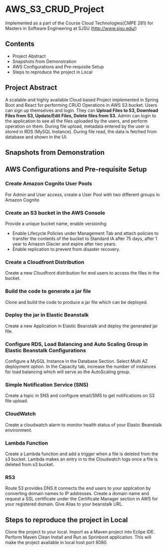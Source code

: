 # AWS_S3_CRUD_Project

Implemented as a part of the Course Cloud Technologies(CMPE 281) for Masters in Software Engineering at SJSU (http://www.sjsu.edu/)

## Contents
- Project Abstract
- Snapshots from Demonstration
- AWS Configurations and Pre-requisite Setup
- Steps to reproduce the project in Local

## Project Abstract

A scalable and highly available Cloud based Project implemented in Spring Boot and React for performing CRUD Operations in AWS S3 bucket. Users can sign up themselves and login. They can **Upload Files to S3, Download Files from S3, Update/Edit Files, Delete files from S3.** Admin can login to the application to see all the files uploaded by the users, and perform operation on them. During file upload, metadata entered by the user is stored in RDS (MySQL Instance). During file read, the data is fetched from database and shown in the UI. 

## Snapshots from Demonstration

## AWS Configurations and Pre-requisite Setup

### Create Amazon Cognito User Pools 
  For Admin and User access, create a User Pool with two different groups in Amazon Cognito
  
### Create an S3 bucket in the AWS Console
  Provide a unique bucket name, enable versionihg
  - Enable Lifecycle Policies under Management Tab and attach policies to transfer the contents of the bucket to Standard IA after 75 days, after 1 year to Amazon                  Glacier and expire after two years.
  - Enable replication to prevent from disaster recovery.
 
### Create a Cloudfront Distribution
  Create a new Cloudfront distribution for end users to access the files in the bucket.
 
### Build the code to generate a jar file
   Clone and build the code to produce a jar file which can be deployed.
   
### Deploy the jar in Elastic Beanstalk
  Create a new Application in Elastic Beanstalk and deploy the generated jar file. 
  
### Configure RDS, Load Balancing and Auto Scaling Group in Elastic Beanstalk Configurations
  Configure a MySQL Instance in the Database Section. Select Multi AZ deployment option. In the Capacity tab, increase the number of instances for load balancing which will        serve as the AutoScaling group.
  
### Simple Notification Service (SNS)
  Create a topic in SNS and configure email/SMS to get notifications on S3 file upload.
  
### CloudWatch
  Create a cloudwatch alarm to monitor health status of your Elastic Beanstalk environment.
  
### Lambda Function
  Create a Lambda function and add a trigger when a file is deleted from the s3 bucket. Lambda makes an entry in to the Cloudwatch logs once a file is deleted from s3 bucket.
  
### R53
  Route 53 provides DNS.It connects the end users to your applcation by converting domain names to IP addresses. Create a domain name and request a SSL certificate under the Certificate Manager section in AWS for your registered domain. Give Alias to your beanstalk URL.

## Steps to reproduce the project in Local
  Clone the project to your local. Import as a Maven project into Eclipe IDE. Perform Maven Clean Install and Run as Sprinboot application. This will make the project available  in local host port 8080.

 
 
  
  

